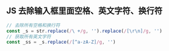 <h2>JS 去除输入框里面空格、英文字符、换行符</h2>

```js
// 去除所有空格和换行符
const _s = str.replace(/\ +/g, '').replace(/[\r\n]/g, '')
// 获取所有英文字符
const _ss = _s.replace(/[^a-zA-Z]/g, '')
```